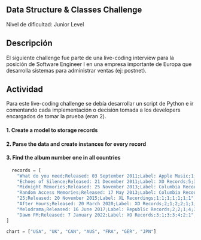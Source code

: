 
## Data Structure & Classes Challenge

Nivel de dificultad: Junior Level

## Descripción

El siguiente challenge fue parte de una live-coding interview para la posición de Software Engineer I en una empresa importante de Europa que desarrolla sistemas para administrar ventas (ej: postnet).


## Actividad

Para este live-coding challenge se debía desarrollar un script de Python e ir comentando cada implementación o decisión tomada a los developers encargados de tomar la prueba (eran 2).

#### 1. Create a model to storage records
#### 2. Parse the data and create instances for every record
#### 3. Find the album number one in all countries

```python
  records = [
    "What do you need;Released: 03 September 2011;Label: Apple Music;1;1;1;3;4;1;1",
    "Echoes of Silence;Released: 21 December 2011;Label: XO Records;5;3;2;7;1;4;6",
    "Midnight Memories;Released: 25 November 2013;Label: Columbia Records;1;2;1;1;3;2;2",
    "Random Access Memories;Released: 17 May 2013;Label: Columbia Records;3;1;1;5;2;3;1",
    "25;Released: 20 November 2015;Label: XL Recordings;1;1;1;1;1;1;1",
    "After Hours;Released: 20 March 2020;Label: XO Records;2;1;2;2;1;1;3",
    "Melodrama;Released: 16 June 2017;Label: Republic Records;2;2;1;4;3;5;2",
    "Dawn FM;Released: 7 January 2022;Label: XO Records;3;1;3;3;4;2;1",
]
```

```python
chart = ["USA", "UK", "CAN", "AUS", "FRA", "GER", "JPN"]
```